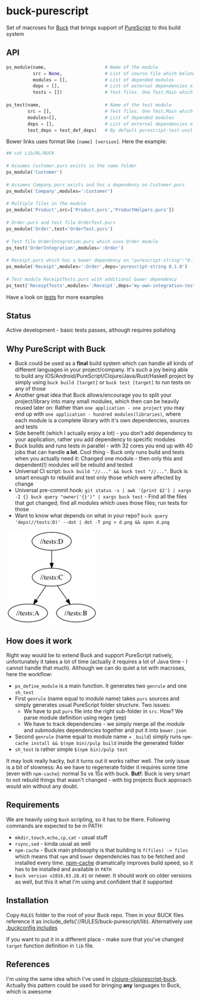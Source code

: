 # buck-purescript
Set of macroses for [Buck](https://buckbuild.com) that brings support of [PureScript](http://www.purescript.org) to this build system

## API

``` python
ps_module(name,                      # Name of the module
          src = None,                # List of source file which belongs to the module
          modules = [],              # List of depended modules
          deps = [],                 # List of external dependencies e.g. bower links
          tests = [])                # Test files. One Test.Main which should import others

ps_test(name,                        # Name of the test module
        src = [],                    # Test files. One Test.Main which should import others
		modules=[],                  # List of depended modules
		deps = [],                   # List of external dependencies e.g. bower links
		test_deps = test_def_deps)   # By default purescript-test-unit 6.0.1 and purescript-strongcheck 0.14.7 would be added to deps list, unless you pass test_deps
```

Bower links uses format like `[name] [version]`. Here the example:

``` python
## cat Lib/BL/BUCK

# Assumes Customer.purs exists in the same folder
ps_module('Customer')

# Assumes Company.purs exists and has a dependency on Customer.purs
ps_module('Company',modules=':Customer')

# Multiple files in the module
ps_module('Product',src=['Product.purs','ProductHelpers.purs'])

# Order.purs and test file OrderTest.purs
ps_module('Order',test='OrderTest.purs')

# Test file OrderIntegration.purs which uses Order module
ps_test('OrderIntegration',modules=':Order')

# Receipt.purs which has a bower dependency on "purescript-string":"0.1.0"
ps_module('Receipt',modules=':Order',deps='purescript-string 0.1.0')

# Test module ReceiptTests.purs with additional bower dependency
ps_test('ReceiptTests',modules=':Receipt',deps='my-own-integration-test-helper 0.1.0')
```

Have a look on [tests](tests/BUCK) for more examples

## Status

Active development - basic tests passes, although requires polishing

## Why PureScript with Buck

- Buck could be used as a **final** build system which can handle all kinds of different languages in your project/company. It's such a joy being able to build any iOS/Android/PureScript/Clojure/Java/Rust/Haskell project by simply using `buck build [target]` or `buck test [target]` to run tests on any of those
- Another great idea that Buck allows/encourage you to split your project/library into many small modules, which then can be heavily reused later on: Rather than `one application - one project` you may end up with `one application - hundred modules(libraries)`, where each module is a complete library with it's own dependencies, sources and tests
- Side benefit (which I actually enjoy a lot) - you don't add dependency to your application, rather you add dependency to specific modules
- Buck builds and runs tests in parallel - with 32 cores you end up with 40 jobs that can handle **a lot**. Cool thing - Buck only runs build and tests when you actually need it: Changed one module - then only this and dependent(!) modules will be rebuild and tested
- Universal CI script: `buck build "//..." && buck test "//..."`. Buck is smart enough to rebuild and test only those which were affected by change
- Universal pre-commit hook: `git status -s | awk '{print $2'} | xargs -I {} buck query "owner('{}')" | xargs buck test` - Find all the files that got changed; find all modules which uses those files; run tests for those
- Want to know what depends on what in your repo? `buck query 'deps(//tests:D)' --dot | dot -T png > d.png && open d.png` 

![d.png](d.png)

## How does it work

Right way would be to extend Buck and support PureScript natively, unfortunately it takes a lot of time (actually it requires a lot of Java time - I cannot handle that much). Although we can do quiet a lot with macroses, here the workflow:
- `ps_define_module` is a main function. It generates two `genrule` and one `sh_test`
- First `genrule` (name equal to module name) takes `purs` sources and simply generates usual PureScript folder structure. Two issues:
  - We have to put `purs` file into the right sub-folder in `src`. How? We parse module definition using regex (yep)
  - We have to track dependencies - we simply merge all the module and submodules dependencies together and put it into `bower.json`
- Second `genrule` (name equal to module name + `_build`) simply runs `npm-cache install && $(npm bin)/pulp build` inside the generated folder
- `sh_test` is rather simple `$(npm bin)/pulp test`

It may look really hacky, but it turns out it works rather well. The only issue is a bit of slowness: As we have to regenerate folder it requires some time (even with `npm-cache`): normal 5s vs 15s with buck. **But!**: Buck is very smart to not rebuild things that wasn't changed - with big projects Buck approach would win without any doubt.

## Requirements

We are heavily using `Bash` scripting, so it has to be there. Following commands are expected to be in PATH:
- `mkdir,touch,echo,cp,cat` - usual stuff
- `rsync,sed` - kinda usual as well
- `npm-cache` - Buck main philosophy is that building is `f(files) -> files` which means that `npm` and `bower` dependencies has to be fetched and installed every time. [npm-cache](https://www.npmjs.com/package/npm-cache) dramatically improves build speed, so it has to be installed and available in `PATH`
- `buck version v2016.03.28.01` or newer. It should work on older versions as well, but this it what I'm using and confident that it supported

## Installation

Copy `RULES` folder to the root of your Buck repo. Then in your BUCK files reference it as include_defs('//RULES/buck-purescript/lib). Alternatively use [.buckconfig includes](https://buckbuild.com/concept/buckconfig.html#buildfile.includes)

If you want to put it in a different place - make sure that you've changed `target` function definition in `lib` file.

## References

I'm using the same idea which I've used in [clojure-clojurescript-buck](https://github.com/artemyarulin/clojure-clojurescript-buck). Actually this pattern could be used for bringing **any** languages to Buck, which is awesome
